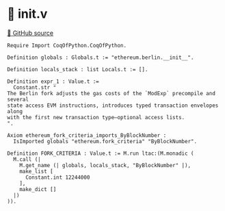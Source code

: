 # 🐓 __init__.v

[🐙 GitHub source](https://github.com/formal-land/coq-of-python/tree/main/CoqOfPython/ethereum/berlin/__init__.v)

```coq
Require Import CoqOfPython.CoqOfPython.

Definition globals : Globals.t := "ethereum.berlin.__init__".

Definition locals_stack : list Locals.t := [].

Definition expr_1 : Value.t :=
  Constant.str "
The Berlin fork adjusts the gas costs of the `ModExp` precompile and several
state access EVM instructions, introduces typed transaction envelopes along
with the first new transaction type—optional access lists.
".

Axiom ethereum_fork_criteria_imports_ByBlockNumber :
  IsImported globals "ethereum.fork_criteria" "ByBlockNumber".

Definition FORK_CRITERIA : Value.t := M.run ltac:(M.monadic (
  M.call (|
    M.get_name (| globals, locals_stack, "ByBlockNumber" |),
    make_list [
      Constant.int 12244000
    ],
    make_dict []
  |)
)).
```
